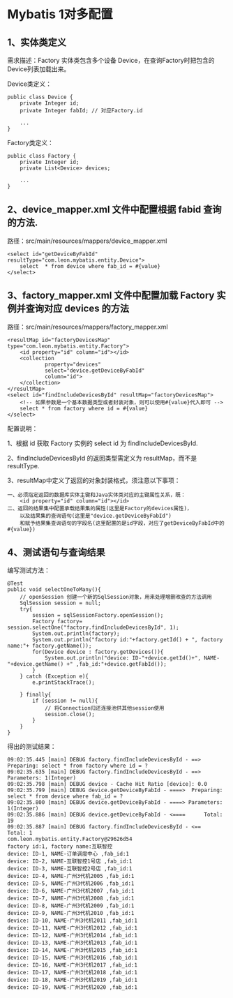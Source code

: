 # Mybatis  1对多配置

## 1、实体类定义
需求描述：Factory 实体类包含多个设备 Device，在查询Factory时把包含的Device列表加载出来。

Device类定义：    
   
    public class Device {
        private Integer id;
        private Integer fabId; // 对应Factory.id
        
        ...
    }

Factory类定义：
    
    public class Factory {
        private Integer id;
        private List<Device> devices;
        
        ...
    }

## 2、device_mapper.xml 文件中配置根据 fabid 查询的方法.
路径：src/main/resources/mappers/device_mapper.xml

    <select id="getDeviceByFabId" resultType="com.leon.mybatis.entity.Device">
        select  * from device where fab_id = #{value}
    </select>
    
## 3、factory_mapper.xml 文件中配置加载 Factory 实例并查询对应 devices 的方法
路径：src/main/resources/mappers/factory_mapper.xml

    <resultMap id="factoryDevicesMap" type="com.leon.mybatis.entity.Factory">
        <id property="id" column="id"></id>
        <collection
                property="devices"
                select="device.getDeviceByFabId"
                column="id">
        </collection>
    </resultMap>
    <select id="findIncludeDevicesById" resultMap="factoryDevicesMap">
        <!-- 如果参数是一个基本数据类型或者封装对象，则可以使用#{value}代入即可 -->
        select * from factory where id = #{value}
    </select>
    
配置说明：

1、根据 id 获取 Factory 实例的 select id 为 findIncludeDevicesById.

2、findIncludeDevicesById 的返回类型需定义为 resultMap，而不是 resultType.

3、resultMap中定义了返回的对象封装格式，须注意以下事项：
    
    一、必须指定返回的数据库实体主键和Java实体类对应的主键属性关系，既：
        <id property="id" column="id"></id>
    二、返回的结果集中配置承载结果集的属性(这里是Factory的devices属性)，
        以及结果集的查询语句(这里是"device.getDeviceByFabId")
        和赋予结果集查询语句的字段名(这里配置的是id字段，对应了getDeviceByFabId中的#{value})
        
## 4、测试语句与查询结果
    
编写测试方法：

    @Test
    public void selectOneToMany(){
        // openSession 创建一个新的SqlSession对象，用来处理增删改查的方法调用
        SqlSession session = null;
        try{
            session = sqlSessionFactory.openSession();
            Factory factory= session.selectOne("factory.findIncludeDevicesById", 1);
            System.out.println(factory);
            System.out.println("factory id:"+factory.getId() + ", factory name:"+ factory.getName());
            for(Device device : factory.getDevices()){
                System.out.println("device: ID-"+device.getId()+", NAME-"+device.getName() +" ,fab_id:"+device.getFabId());
            }
        } catch (Exception e){
            e.printStackTrace();

        } finally{
            if (session != null){
                // 将Connection归还连接池供其他session使用
                session.close();
            }
        }
    }
    
得出的测试结果：

    09:02:35.445 [main] DEBUG factory.findIncludeDevicesById - ==>  Preparing: select * from factory where id = ? 
    09:02:35.635 [main] DEBUG factory.findIncludeDevicesById - ==> Parameters: 1(Integer)
    09:02:35.798 [main] DEBUG device - Cache Hit Ratio [device]: 0.0
    09:02:35.799 [main] DEBUG device.getDeviceByFabId - ====>  Preparing: select * from device where fab_id = ? 
    09:02:35.800 [main] DEBUG device.getDeviceByFabId - ====> Parameters: 1(Integer)
    09:02:35.886 [main] DEBUG device.getDeviceByFabId - <====      Total: 19
    09:02:35.887 [main] DEBUG factory.findIncludeDevicesById - <==      Total: 1
    com.leon.mybatis.entity.Factory@29626d54
    factory id:1, factory name:互联智控
    device: ID-1, NAME-订单调度中心 ,fab_id:1
    device: ID-2, NAME-互联智控1号店 ,fab_id:1
    device: ID-3, NAME-互联智控2号店 ,fab_id:1
    device: ID-4, NAME-广州3代机2005 ,fab_id:1
    device: ID-5, NAME-广州3代机2006 ,fab_id:1
    device: ID-6, NAME-广州3代机2007 ,fab_id:1
    device: ID-7, NAME-广州3代机2008 ,fab_id:1
    device: ID-8, NAME-广州3代机2009 ,fab_id:1
    device: ID-9, NAME-广州3代机2010 ,fab_id:1
    device: ID-10, NAME-广州3代机2011 ,fab_id:1
    device: ID-11, NAME-广州3代机2012 ,fab_id:1
    device: ID-12, NAME-广州3代机2014 ,fab_id:1
    device: ID-13, NAME-广州3代机2013 ,fab_id:1
    device: ID-14, NAME-广州3代机2015 ,fab_id:1
    device: ID-15, NAME-广州3代机2016 ,fab_id:1
    device: ID-16, NAME-广州3代机2017 ,fab_id:1
    device: ID-17, NAME-广州3代机2018 ,fab_id:1
    device: ID-18, NAME-广州3代机2019 ,fab_id:1
    device: ID-19, NAME-广州3代机2020 ,fab_id:1